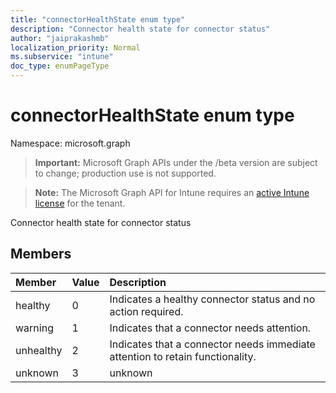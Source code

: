 ```yaml
---
title: "connectorHealthState enum type"
description: "Connector health state for connector status"
author: "jaiprakashmb"
localization_priority: Normal
ms.subservice: "intune"
doc_type: enumPageType
---
```


# connectorHealthState enum type

Namespace: microsoft.graph

> **Important:** Microsoft Graph APIs under the /beta version are subject to change; production use is not supported.

> **Note:** The Microsoft Graph API for Intune requires an [active Intune license](https://go.microsoft.com/fwlink/?linkid=839381) for the tenant.

Connector health state for connector status

## Members
|Member|Value|Description|
|:---|:---|:---|
|healthy|0|Indicates a healthy connector status and no action required.|
|warning|1|Indicates that a connector needs attention.|
|unhealthy|2|Indicates that a connector needs immediate attention to retain functionality.|
|unknown|3|unknown|
